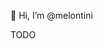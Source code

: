  👋 Hi, I’m @melontini
 
 TODO

<!---
melontini/melontini is a ✨ special ✨ repository because its `README.md` (this file) appears on your GitHub profile.
You can click the Preview link to take a look at your changes.
--->
